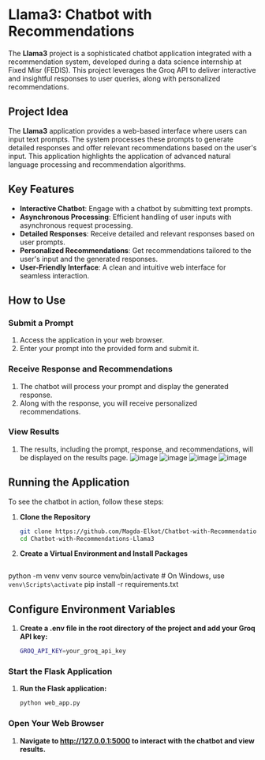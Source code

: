 # Llama3: Chatbot with Recommendations

The **Llama3** project is a sophisticated chatbot application integrated with a recommendation system, developed during a data science internship at Fixed Misr (FEDIS). This project leverages the Groq API to deliver interactive and insightful responses to user queries, along with personalized recommendations.

## Project Idea

The **Llama3** application provides a web-based interface where users can input text prompts. The system processes these prompts to generate detailed responses and offer relevant recommendations based on the user's input. This application highlights the application of advanced natural language processing and recommendation algorithms.

## Key Features

- **Interactive Chatbot**: Engage with a chatbot by submitting text prompts.
- **Asynchronous Processing**: Efficient handling of user inputs with asynchronous request processing.
- **Detailed Responses**: Receive detailed and relevant responses based on user prompts.
- **Personalized Recommendations**: Get recommendations tailored to the user's input and the generated responses.
- **User-Friendly Interface**: A clean and intuitive web interface for seamless interaction.

## How to Use

### Submit a Prompt

1. Access the application in your web browser.
2. Enter your prompt into the provided form and submit it.

### Receive Response and Recommendations

1. The chatbot will process your prompt and display the generated response.
2. Along with the response, you will receive personalized recommendations.

### View Results

1. The results, including the prompt, response, and recommendations, will be displayed on the results page.
   ![image](https://github.com/user-attachments/assets/09c1aabd-9312-4ca0-8fac-3dda92dddfee)
   ![image](https://github.com/user-attachments/assets/6c36335a-3cac-4b10-b896-7cab79876758)
   ![image](https://github.com/user-attachments/assets/d8125b60-d557-4c8d-a9af-816807b7b3c9)
   ![image](https://github.com/user-attachments/assets/7c38a888-fe13-474a-8c09-bcb7648979d7)



## Running the Application

To see the chatbot in action, follow these steps:

1. **Clone the Repository**

   ```bash
   git clone https://github.com/Magda-Elkot/Chatbot-with-Recommendations-Llama3.git
   cd Chatbot-with-Recommendations-Llama3

2. **Create a Virtual Environment and Install Packages**
    ```bash
  python -m venv venv
  source venv/bin/activate  # On Windows, use `venv\Scripts\activate`
  pip install -r requirements.txt

## Configure Environment Variables

1. **Create a .env file in the root directory of the project and add your Groq API key:**
   ```bash
   GROQ_API_KEY=your_groq_api_key
   
### Start the Flask Application

1. **Run the Flask application:**
   ```bash
   python web_app.py
   
### Open Your Web Browser

1. **Navigate to http://127.0.0.1:5000 to interact with the chatbot and view results.**
